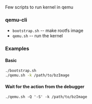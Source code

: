 Few scripts to run kernel in qemu

### qemu-cli

- `bootstrap.sh` -- make rootfs image
- `qemu.sh` -- run the kernel

### Examples

#### Basic

```sh
./bootstrap.sh
./qemu.sh -k /path/to/bzImage
```

#### Wait for the action from the debugger

```
./qemu.sh -Q '-S' -k /path/to/bzImage
```
